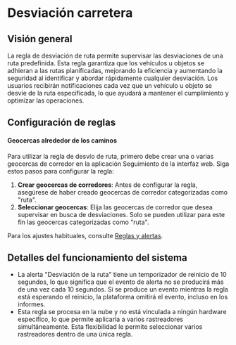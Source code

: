 # Desviación carretera

## Visión general

La regla de desviación de ruta permite supervisar las desviaciones de una ruta predefinida. Esta regla garantiza que los vehículos u objetos se adhieran a las rutas planificadas, mejorando la eficiencia y aumentando la seguridad al identificar y abordar rápidamente cualquier desviación. Los usuarios recibirán notificaciones cada vez que un vehículo u objeto se desvíe de la ruta especificada, lo que ayudará a mantener el cumplimiento y optimizar las operaciones.

## Configuración de reglas

#### Geocercas alrededor de los caminos

Para utilizar la regla de desvío de ruta, primero debe crear una o varias geocercas de corredor en la aplicación Seguimiento de la interfaz web. Siga estos pasos para configurar la regla:

1. **Crear geocercas de corredores**: Antes de configurar la regla, asegúrese de haber creado geocercas de corredor categorizadas como "ruta".
2. **Seleccionar geocercas**: Elija las geocercas de corredor que desea supervisar en busca de desviaciones. Solo se pueden utilizar para este fin las geocercas categorizadas como "ruta".

Para los ajustes habituales, consulte [Reglas y alertas](../).

## Detalles del funcionamiento del sistema

* La alerta "Desviación de la ruta" tiene un temporizador de reinicio de 10 segundos, lo que significa que el evento de alerta no se producirá más de una vez cada 10 segundos. Si se produce un evento mientras la regla está esperando el reinicio, la plataforma omitirá el evento, incluso en los informes.
* Esta regla se procesa en la nube y no está vinculada a ningún hardware específico, lo que permite aplicarla a varios rastreadores simultáneamente. Esta flexibilidad le permite seleccionar varios rastreadores dentro de una única regla.
